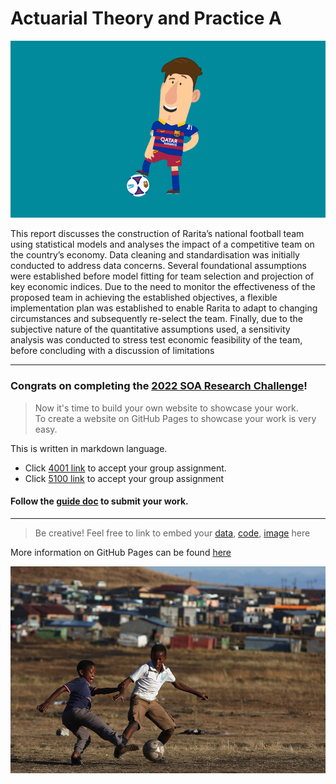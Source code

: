 # Actuarial Theory and Practice A

![](messi.gif)

This report discusses the construction of Rarita’s national football team using statistical models and analyses the
impact of a competitive team on the country’s economy. Data cleaning and standardisation was initially conducted
to address data concerns. Several foundational assumptions were established before model fitting for team
selection and projection of key economic indices. Due to the need to monitor the effectiveness of the proposed
team in achieving the established objectives, a flexible implementation plan was established to enable Rarita to
adapt to changing circumstances and subsequently re-select the team. Finally, due to the subjective nature of the
quantitative assumptions used, a sensitivity analysis was conducted to stress test economic feasibility of the team,
before concluding with a discussion of limitations

---

### Congrats on completing the [2022 SOA Research Challenge](https://www.soa.org/research/opportunities/2022-student-research-case-study-challenge/)!

>Now it's time to build your own website to showcase your work.  
>To create a website on GitHub Pages to showcase your work is very easy.

This is written in markdown language. 
>
* Click [4001 link](https://classroom.github.com/a/ggiq0YzO) to accept your group assignment.
* Click [5100 link](https://classroom.github.com/a/uVytCqDv) to accept your group assignment 

#### Follow the [guide doc](Doc1.pdf) to submit your work. 
---
>Be creative! Feel free to link to embed your [data](player_data_salaries_2020.csv), [code](sample-data-clean.ipynb), [image](ACC.png) here

More information on GitHub Pages can be found [here](https://pages.github.com/)

![](s02_19352233.jpg)

